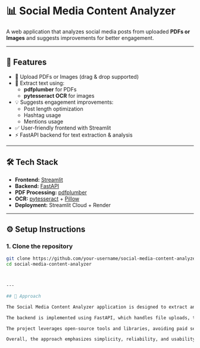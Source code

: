 # 📊 Social Media Content Analyzer

A web application that analyzes social media posts from uploaded **PDFs or Images** and suggests improvements for better engagement.  

---

## 🚀 Features
- 📂 Upload PDFs or Images (drag & drop supported)  
- 📝 Extract text using:
  - **pdfplumber** for PDFs  
  - **pytesseract OCR** for images  
- 💡 Suggests engagement improvements:
  - Post length optimization  
  - Hashtag usage  
  - Mentions usage  
- ✅ User-friendly frontend with Streamlit  
- ⚡ FastAPI backend for text extraction & analysis  

---

## 🛠️ Tech Stack
- **Frontend:** [Streamlit](https://streamlit.io/)  
- **Backend:** [FastAPI](https://fastapi.tiangolo.com/)  
- **PDF Processing:** [pdfplumber](https://github.com/jsvine/pdfplumber)  
- **OCR:** [pytesseract](https://github.com/madmaze/pytesseract) + [Pillow](https://python-pillow.org/)  
- **Deployment:** Streamlit Cloud + Render  

---

## ⚙️ Setup Instructions

### 1. Clone the repository
```bash
git clone https://github.com/your-username/social-media-content-analyzer.git
cd social-media-content-analyzer



---

## 📝 Approach

The Social Media Content Analyzer application is designed to extract and analyze text from PDF and image documents to provide insights for improving engagement. The application supports drag-and-drop and file picker interfaces for easy document upload, ensuring a user-friendly experience. For PDFs, text extraction is performed using pdfplumber to preserve formatting. For image-based documents, OCR technology (pytesseract) is employed to accurately extract textual content.

The backend is implemented using FastAPI, which handles file uploads, text extraction, and serves results efficiently. The frontend is built with Streamlit for rapid development and interactive visualization of extracted content. Loading states and basic error handling are incorporated to enhance user experience and ensure robustness.

The project leverages open-source tools and libraries, avoiding paid services while maintaining production-quality standards. Test data was sourced from publicly available social media posts and documents to validate functionality.

Overall, the approach emphasizes simplicity, reliability, and usability, with clear separation between frontend and backend logic. The application demonstrates practical problem-solving and clean code structure, providing a foundation for future enhancements such as sentiment analysis or engagement prediction.


